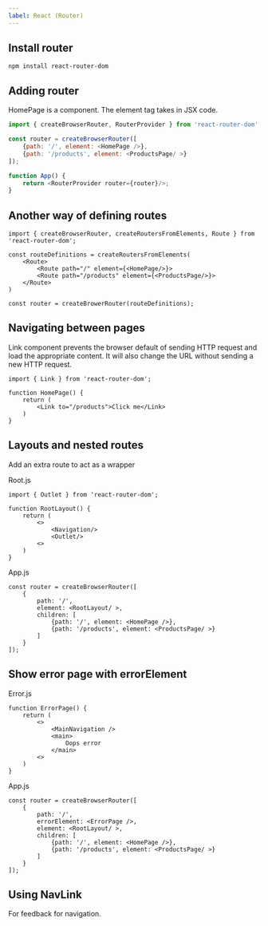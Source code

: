 ```yaml
---
label: React (Router)
---
```


## Install router
`npm install react-router-dom`

## Adding router

HomePage is a component.
The element tag takes in JSX code.

```app.js
import { createBrowserRouter, RouterProvider } from 'react-router-dom';

const router = createBrowserRouter([
    {path: '/', element: <HomePage />},
    {path: '/products', element: <ProductsPage/ >}
]);

function App() {
    return <RouterProvider router={router}/>;
}

```

## Another way of defining routes
```
import { createBrowserRouter, createRoutersFromElements, Route } from 'react-router-dom';

const routeDefinitions = createRoutersFromElements(
    <Route>
        <Route path="/" element={<HomePage/>}>
        <Route path="/products" element={<ProductsPage/>}>
    </Route>
)

const router = createBrowerRouter(routeDefinitions);
```

## Navigating between pages
Link component prevents the browser default of sending HTTP request and load the appropriate content.
It will also change the URL without sending a new HTTP request.

```
import { Link } from 'react-router-dom';

function HomePage() {
    return (
        <Link to="/products">Click me</Link>
    )
}
```

## Layouts and nested routes
Add an extra route to act as a wrapper

Root.js
```
import { Outlet } from 'react-router-dom';

function RootLayout() {
    return (
        <>
            <Navigation/>
            <Outlet/>
        <>
    )
}
```

App.js
```
const router = createBrowserRouter([
    {
        path: '/',
        element: <RootLayout/ >,
        children: [
            {path: '/', element: <HomePage />},
            {path: '/products', element: <ProductsPage/ >}
        ]
    }
]);
```

## Show error page with errorElement

Error.js
```
function ErrorPage() {
    return (
        <>
            <MainNavigation />
            <main>
                Oops error
            </main>
        <>
    )
}
```

App.js
```
const router = createBrowserRouter([
    {
        path: '/',
        errorElement: <ErrorPage />,
        element: <RootLayout/ >,
        children: [
            {path: '/', element: <HomePage />},
            {path: '/products', element: <ProductsPage/ >}
        ]
    }
]);
```

## Using NavLink
For feedback for navigation.

